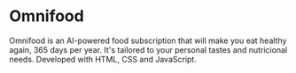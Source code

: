 # Omnifood
Omnifood is an AI-powered food subscription that will make you eat healthy again, 365 days per year. It's tailored to your personal tastes and nutricional needs. Developed with HTML, CSS and JavaScript.
